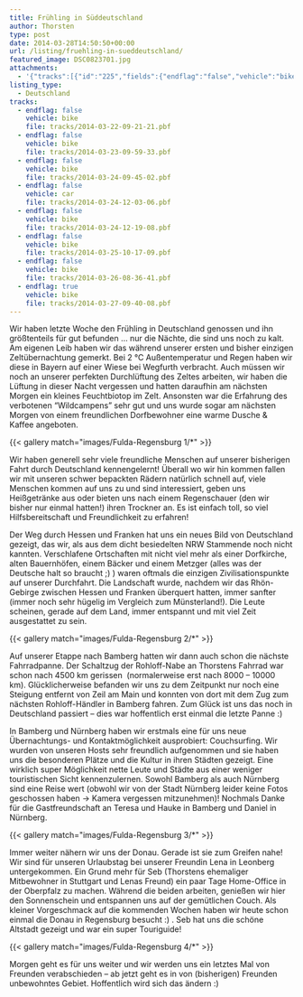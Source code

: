 ```yaml
---
title: Frühling in Süddeutschland
author: Thorsten
type: post
date: 2014-03-28T14:50:50+00:00
url: /listing/fruehling-in-sueddeutschland/
featured_image: DSC0823701.jpg
attachments:
  - '{"tracks":[{"id":"225","fields":{"endflag":"false","vehicle":"bike"}},{"id":"226","fields":{"endflag":"false","vehicle":"bike"}},{"id":"227","fields":{"endflag":"false","vehicle":"bike"}},{"id":"228","fields":{"endflag":"false","vehicle":"car"}},{"id":"229","fields":{"endflag":"false","vehicle":"bike"}},{"id":"230","fields":{"endflag":"false","vehicle":"bike"}},{"id":"231","fields":{"endflag":"false","vehicle":"bike"}},{"id":"232","fields":{"endflag":"true","vehicle":"bike"}}]}'
listing_type:
  - Deutschland
tracks:
  - endflag: false
    vehicle: bike
    file: tracks/2014-03-22-09-21-21.pbf
  - endflag: false
    vehicle: bike
    file: tracks/2014-03-23-09-59-33.pbf
  - endflag: false
    vehicle: bike
    file: tracks/2014-03-24-09-45-02.pbf
  - endflag: false
    vehicle: car
    file: tracks/2014-03-24-12-03-06.pbf
  - endflag: false
    vehicle: bike
    file: tracks/2014-03-24-12-19-08.pbf
  - endflag: false
    vehicle: bike
    file: tracks/2014-03-25-10-17-09.pbf
  - endflag: false
    vehicle: bike
    file: tracks/2014-03-26-08-36-41.pbf
  - endflag: true
    vehicle: bike
    file: tracks/2014-03-27-09-40-08.pbf
---
```

Wir haben letzte Woche den Frühling in Deutschland genossen und ihn größtenteils für gut befunden &#8230; nur die Nächte, die sind uns noch zu kalt. Am eigenen Leib haben wir das während unserer ersten und bisher einzigen Zeltübernachtung gemerkt. Bei 2 °C Außentemperatur und Regen haben wir diese in Bayern auf einer Wiese bei Wegfurth verbracht. Auch müssen wir noch an unserer perfekten Durchlüftung des Zeltes arbeiten, wir haben die Lüftung in dieser Nacht vergessen und hatten daraufhin am nächsten Morgen ein kleines Feuchtbiotop im Zelt. Ansonsten war die Erfahrung des verbotenen &#8220;Wildcampens&#8221; sehr gut und uns wurde sogar am nächsten Morgen von einem freundlichen Dorfbewohner eine warme Dusche & Kaffee angeboten.

{{< gallery match="images/Fulda-Regensburg 1/*" >}}

Wir haben generell sehr viele freundliche Menschen auf unserer bisherigen Fahrt durch Deutschland kennengelernt! Überall wo wir hin kommen fallen wir mit unseren schwer bepackten Rädern natürlich schnell auf, viele Menschen kommen auf uns zu und sind interessiert, geben uns Heißgetränke aus oder bieten uns nach einem Regenschauer (den wir bisher nur einmal hatten!) ihren Trockner an. Es ist einfach toll, so viel Hilfsbereitschaft und Freundlichkeit zu erfahren!

Der Weg durch Hessen und Franken hat uns ein neues Bild von Deutschland gezeigt, das wir, als aus dem dicht besiedelten NRW Stammende noch nicht kannten. Verschlafene Ortschaften mit nicht viel mehr als einer Dorfkirche, alten Bauernhöfen, einem Bäcker und einem Metzger (alles was der Deutsche halt so braucht ;) ) waren oftmals die einzigen Zivilisationspunkte auf unserer Durchfahrt. Die Landschaft wurde, nachdem wir das Rhön-Gebirge zwischen Hessen und Franken überquert hatten, immer sanfter (immer noch sehr hügelig im Vergleich zum Münsterland!). Die Leute scheinen, gerade auf dem Land, immer entspannt und mit viel Zeit ausgestattet zu sein.

{{< gallery match="images/Fulda-Regensburg 2/*" >}}

Auf unserer Etappe nach Bamberg hatten wir dann auch schon die nächste Fahrradpanne. Der Schaltzug der Rohloff-Nabe an Thorstens Fahrrad war schon nach 4500 km gerissen  (normalerweise erst nach 8000 &#8211; 10000 km). Glücklicherweise befanden wir uns zu dem Zeitpunkt nur noch eine Steigung entfernt von Zeil am Main und konnten von dort mit dem Zug zum nächsten Rohloff-Händler in Bamberg fahren. Zum Glück ist uns das noch in Deutschland passiert &#8211; dies war hoffentlich erst einmal die letzte Panne :)

In Bamberg und Nürnberg haben wir erstmals eine für uns neue Übernachtungs- und Kontaktmöglichkeit ausprobiert: Couchsurfing. Wir wurden von unseren Hosts sehr freundlich aufgenommen und sie haben uns die besonderen Plätze und die Kultur in ihren Städten gezeigt. Eine wirklich super Möglichkeit nette Leute und Städte aus einer weniger touristischen Sicht kennenzulernen. Sowohl Bamberg als auch Nürnberg sind eine Reise wert (obwohl wir von der Stadt Nürnberg leider keine Fotos geschossen haben -> Kamera vergessen mitzunehmen)! Nochmals Danke für die Gastfreundschaft an Teresa und Hauke in Bamberg und Daniel in Nürnberg.

{{< gallery match="images/Fulda-Regensburg 3/*" >}}

Immer weiter nähern wir uns der Donau. Gerade ist sie zum Greifen nahe! Wir sind für unseren Urlaubstag bei unserer Freundin Lena in Leonberg untergekommen. Ein Grund mehr für Seb (Thorstens ehemaliger Mitbewohner in Stuttgart und Lenas Freund) ein paar Tage Home-Office in der Oberpfalz zu machen. Während die beiden arbeiten, genießen wir hier den Sonnenschein und entspannen uns auf der gemütlichen Couch. Als kleiner Vorgeschmack auf die kommenden Wochen haben wir heute schon einmal die Donau in Regensburg besucht :) . Seb hat uns die schöne Altstadt gezeigt und war ein super Touriguide!

{{< gallery match="images/Fulda-Regensburg 4/*" >}}

Morgen geht es für uns weiter und wir werden uns ein letztes Mal von Freunden verabschieden &#8211; ab jetzt geht es in von (bisherigen) Freunden unbewohntes Gebiet. Hoffentlich wird sich das ändern :)